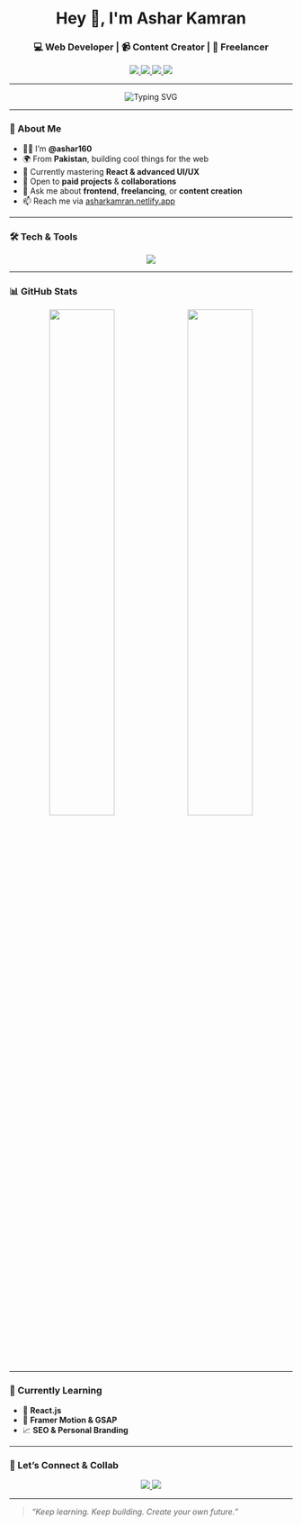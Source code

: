 <h1 align="center">Hey 👋, I'm Ashar Kamran</h1>
<h3 align="center">💻 Web Developer | 📹 Content Creator | 🚀 Freelancer</h3>

<p align="center">
  <a href="https://asharkamran.netlify.app/" target="_blank">
    <img src="https://img.shields.io/badge/Portfolio-Ashar%20Kamran-6e40c9?style=for-the-badge&logo=internet-explorer&logoColor=white" />
  </a>
  <a href="https://www.youtube.com/@ashar-devx" target="_blank">
    <img src="https://img.shields.io/badge/YouTube-ashar.devx-FF0000?style=for-the-badge&logo=youtube&logoColor=white" />
  </a>
  <a href="https://www.instagram.com/ashar.devx" target="_blank">
    <img src="https://img.shields.io/badge/Instagram-ashar.devx-E4405F?style=for-the-badge&logo=instagram&logoColor=white" />
  </a>
  <a href="https://www.tiktok.com/@ashar.devx" target="_blank">
    <img src="https://img.shields.io/badge/TikTok-ashar.devx-000000?style=for-the-badge&logo=tiktok&logoColor=white" />
  </a>
</p>

---

<div align="center">
  <img src="https://readme-typing-svg.demolab.com?font=Fira+Code&weight=600&size=24&pause=1000&color=36F7D1&center=true&vCenter=true&width=600&lines=I'm+a+Frontend+Web+Developer;I'm+a+YouTube+Content+Creator;Let's+build+something+awesome+💻" alt="Typing SVG" />
</div>

---

### 🧠 About Me

- 👨‍💻 I’m **@ashar160**
- 🌍 From **Pakistan**, building cool things for the web
- 🎯 Currently mastering **React & advanced UI/UX**
- 🤝 Open to **paid projects** & **collaborations**
- 💬 Ask me about **frontend**, **freelancing**, or **content creation**
- 📫 Reach me via [asharkamran.netlify.app](https://asharkamran.netlify.app/)

---

### 🛠️ Tech & Tools

<div align="center">
  <img src="https://skillicons.dev/icons?i=html,css,js,jquery,bootstrap,tailwind,php,mysql,wordpress,shopify,squarespace,wix&theme=dark" />
</div>

---

### 📊 GitHub Stats

<div align="center">
  <img src="https://github-readme-stats.vercel.app/api?username=ashar160&show_icons=true&theme=github_dark&hide_border=true" width="48%"/>
  <img src="https://github-readme-streak-stats.herokuapp.com?user=ashar160&theme=github-dark&hide_border=true" width="48%"/>
</div>

---

### 🧠 Currently Learning

- 🚀 **React.js**
- 🎨 **Framer Motion & GSAP**
- 📈 **SEO & Personal Branding**

---

### 🔗 Let’s Connect & Collab

<p align="center">
  <a href="mailto:your.email@example.com">
    <img src="https://img.shields.io/badge/Email-Contact-white?style=for-the-badge&logo=gmail&logoColor=red" />
  </a>
  <a href="https://asharkamran.netlify.app/">
    <img src="https://img.shields.io/badge/Portfolio-View-green?style=for-the-badge&logo=firefox&logoColor=white" />
  </a>
</p>

---

> _“Keep learning. Keep building. Create your own future.”_

